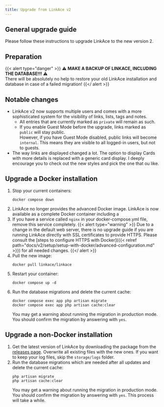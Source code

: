 ```yaml
---
title: Upgrade from LinkAce v2
---
```


## General upgrade guide

Please follow these instructions to upgrade LinkAce to the new version 2.


## Preparation

{{< alert type="danger" >}}
⚠️ **MAKE A BACKUP OF LINKACE, INCLUDING THE DATABASE!!!** ⚠️  
There will be absolutely no help to restore your old LinkAce installation and database in case of a failed migration!
{{</ alert >}}

## Notable changes

- LinkAce v2 now supports multiple users and comes with a more sophisticated system for the visibility of links, lists, tags and notes.
  - All entries that are currently marked as `private` will remain as such.
  - If you enable Guest Mode before the upgrade, links marked as `public` will stay public.  
    However, if you have Guest Mode disabled, public links will become `internal`. This means they are visible to all logged-in users, but not to guests.
- The way links are displayed changed a lot. The option to display Cards with more details is replaced with a generic card display. I deeply encourage you to check out the new styles and pick the one that ou like.


## Upgrade a Docker installation

1. Stop your current containers:
    ```
    docker compose down
    ```
2. LinkAce no longer provides the advanced Docker image. LinkAce is now available as a complete Docker container including a 
3. If you have a service called `nginx` in your docker-compose.yml file, remove this service completely.
   {{< alert type="warning" >}}
   Due to a change in the default web server, there is no upgrade guide if you are running LinkAce directly with SSL certificates to provide HTTPS. Please consult the [steps to configure HTTPS with Docker]({{< relref path="docs/v2/setup/setup-with-docker/advanced-configuration.md" >}}) for all needed changes.
   {{</ alert >}}
4. Pull the new image:
    ```
    docker pull linkace/linkace
    ```
5. Restart your container:
    ```
    docker compose up -d
    ```
6. Run the database migrations and delete the current cache:
    ```
    docker compose exec app php artisan migrate
    docker compose exec app php artisan cache:clear
    ```
   You may get a warning about running the migration in production mode. You should confirm the migration by answering with `yes`.


## Upgrade a non-Docker installation

1. Get the latest version of LinkAce by downloading the package from the [releases page](https://github.com/Kovah/LinkAce/releases).
   Overwrite all existing files with the new ones. If you want to keep your log files, skip the `storage/logs` folder.
2. Run the database migrations which are needed after all updates and delete the current cache:
    ```
    php artisan migrate
    php artisan cache:clear
    ```
   You may get a warning about running the migration in production mode. You should confirm the migration by answering with `yes`.
   This process will take a while.
